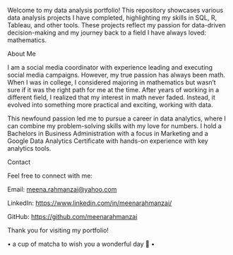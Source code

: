 Welcome to my data analysis portfolio! This repository showcases various data analysis projects I have completed, highlighting my skills in SQL, R, Tableau, and other tools. These projects reflect my passion for data-driven decision-making and my journey back to a field I have always loved: mathematics.

About Me

I am a social media coordinator with experience leading and executing social media campaigns. However, my true passion has always been math. When I was in college, I considered majoring in mathematics but wasn’t sure if it was the right path for me at the time. After years of working in a different field, I realized that my interest in math never faded. Instead, it evolved into something more practical and exciting, working with data.

This newfound passion led me to pursue a career in data analytics, where I can combine my problem-solving skills with my love for numbers. I hold a Bachelors in Business Administration with a focus in Marketing and a Google Data Analytics Certificate with hands-on experience with key analytics tools.

Contact

Feel free to connect with me:

Email: meena.rahmanzai@yahoo.com

LinkedIn: https://www.linkedin.com/in/meenarahmanzai/

GitHub: https://github.com/meenarahmanzai

Thank you for visiting my portfolio! 

• a cup of matcha to wish you a wonderful day 🍵 •
